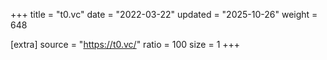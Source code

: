 +++
title = "t0.vc"
date = "2022-03-22"
updated = "2025-10-26"
weight = 648

[extra]
source = "https://t0.vc/"
ratio = 100
size = 1
+++
